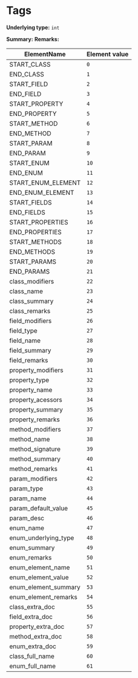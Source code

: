 # Tags

**Underlying type:** `int`

**Summary:** 
**Remarks:** 

|ElementName         | Element value
|--------------------|--------------
| START_CLASS | `0`
| END_CLASS | `1`
| START_FIELD | `2`
| END_FIELD | `3`
| START_PROPERTY | `4`
| END_PROPERTY | `5`
| START_METHOD | `6`
| END_METHOD | `7`
| START_PARAM | `8`
| END_PARAM | `9`
| START_ENUM | `10`
| END_ENUM | `11`
| START_ENUM_ELEMENT | `12`
| END_ENUM_ELEMENT | `13`
| START_FIELDS | `14`
| END_FIELDS | `15`
| START_PROPERTIES | `16`
| END_PROPERTIES | `17`
| START_METHODS | `18`
| END_METHODS | `19`
| START_PARAMS | `20`
| END_PARAMS | `21`
| class_modifiers | `22`
| class_name | `23`
| class_summary | `24`
| class_remarks | `25`
| field_modifiers | `26`
| field_type | `27`
| field_name | `28`
| field_summary | `29`
| field_remarks | `30`
| property_modifiers | `31`
| property_type | `32`
| property_name | `33`
| property_acessors | `34`
| property_summary | `35`
| property_remarks | `36`
| method_modifiers | `37`
| method_name | `38`
| method_signature | `39`
| method_summary | `40`
| method_remarks | `41`
| param_modifiers | `42`
| param_type | `43`
| param_name | `44`
| param_default_value | `45`
| param_desc | `46`
| enum_name | `47`
| enum_underlying_type | `48`
| enum_summary | `49`
| enum_remarks | `50`
| enum_element_name | `51`
| enum_element_value | `52`
| enum_element_summary | `53`
| enum_element_remarks | `54`
| class_extra_doc | `55`
| field_extra_doc | `56`
| property_extra_doc | `57`
| method_extra_doc | `58`
| enum_extra_doc | `59`
| class_full_name | `60`
| enum_full_name | `61`

